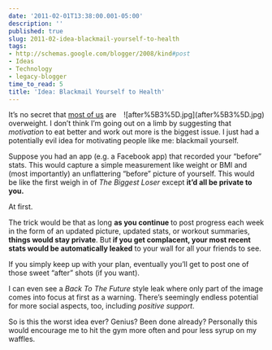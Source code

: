 ```yaml
---
date: '2011-02-01T13:38:00.001-05:00'
description: ''
published: true
slug: 2011-02-idea-blackmail-yourself-to-health
tags:
- http://schemas.google.com/blogger/2008/kind#post
- Ideas
- Technology
- legacy-blogger
time_to_read: 5
title: 'Idea: Blackmail Yourself to Health'
---
```


<div style="float: right;">![after%5B3%5D.jpg](after%5B3%5D.jpg)</div>
<p>It’s no secret that <a href="http://www.wolframalpha.com/input/?i=median+US+BMI" target="_blank">most of us</a> are overweight. I don’t think I’m going out on a limb by suggesting that <em>motivation </em>to eat better and work out more is the biggest issue. I just had a potentially evil idea for motivating people like me: blackmail yourself.</p>
<p>Suppose you had an app (e.g. a Facebook app) that recorded your “before” stats. This would capture a simple measurement like weight or BMI and (most importantly) an unflattering “before” picture of yourself. This would be like the first weigh in of <em>The Biggest Loser</em> except <strong>it’d all be private to you.</strong></p>
<p>At first.</p>
<p>The trick would be that as long <strong>as you continue </strong>to post progress each week in the form of an updated picture, updated stats, or workout summaries, <strong>things would stay private</strong>. But<strong> if you get complacent, your most recent stats would be automatically leaked</strong> to your wall for all your friends to see.</p>
<p>If you simply keep up with your plan, eventually you’ll get to post one of those sweet “after” shots (if you want).</p>
<p>I can even see a <em>Back To The Future</em> style leak where only part of the image comes into focus at first as a warning. There’s seemingly endless potential for more social aspects, too, including <em>positive support</em>.</p>
<p>So is this the worst idea ever? Genius? Been done already? Personally this would encourage me to hit the gym more often and pour less syrup on my waffles.</p>